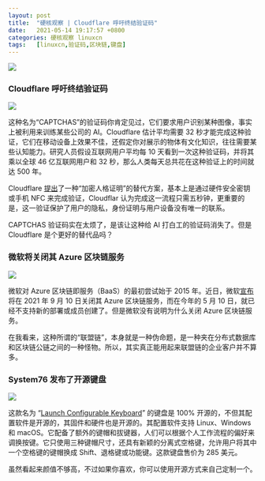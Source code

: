 ```yaml
---
layout: post
title:	"硬核观察 | Cloudflare 呼吁终结验证码"
date:	2021-05-14 19:17:57 +0800 
categories:	硬核观察 linuxcn 
tags:	[linuxcn,验证码,区块链,键盘]
---
```



![](/Asserts/Images//attachment/album/202105/14/191631vspszbhp5aydojsp.jpg)


### Cloudflare 呼吁终结验证码


![](/Asserts/Images//attachment/album/202105/14/191644nhy6z9x89p929m8i.jpg)


这种名为“CAPTCHAS”的验证码你肯定见过，它们要求用户识别某种图像，事实上被利用来训练某些公司的 AI。Cloudflare 估计平均需要 32 秒才能完成这种验证，它们在移动设备上效果不佳，还假定你对展示的物体有文化知识，往往需要某些认知能力。研究人员假设互联网用户平均每 10 天看到一次这种验证码，并将其乘以全球 46 亿互联网用户和 32 秒，那么人类每天总共花在这种验证上的时间就达 500 年。


Cloudflare [提出](https://www.theregister.com/2021/05/14/cloudflare_cryptographic_attestation_of_personhood_captcha_killer/)了一种“加密人格证明”的替代方案，基本上是通过硬件安全密钥或手机 NFC 来完成验证，Cloudflar 认为完成这一流程只需五秒钟，更重要的是，这一验证保护了用户的隐私，身份证明与用户设备没有唯一的联系。


CAPTCHAS 验证码实在太烦了，是该让这种给 AI 打白工的验证码消失了。但是 Cloudflare 是个更好的替代品吗？


### 微软将关闭其 Azure 区块链服务


![](/Asserts/Images//attachment/album/202105/14/191709uaqsf2kqaqgv5ibv.jpg)


微软对 Azure 区块链即服务（BaaS）的最初尝试始于 2015 年。近日，微软[宣布](https://www.zdnet.com/article/microsoft-is-shutting-down-its-azure-blockchain-service/)将在 2021 年 9 月 10 日关闭其 Azure 区块链服务，而在今年的 5 月 10 日，就已经不支持新的部署或成员创建了。但是微软没有说明为什么关闭 Azure 区块链服务。


在我看来，这种所谓的“联盟链”，本身就是一种伪命题，是一种夹在分布式数据库和区块链公链之间的一种怪物。所以，其实真正能用起来联盟链的企业客户并不算多。


### System76 发布了开源键盘


![](/Asserts/Images//attachment/album/202105/14/191728lun5gh44wq9g191l.jpg)


这款名为 “[Launch Configurable Keyboard](https://system76.com/accessories/launch)” 的键盘是 100% 开源的，不但其配置软件是开源的，其固件和硬件也是开源的。其配置软件支持 Linux、Windows 和 macOS。它配备了额外的键帽和拔键器，人们可以根据个人工作流程的偏好来调换按键。它只使用三种键帽尺寸，还具有新颖的分离式空格键，允许用户将其中一个空格键的键帽换成 Shift、退格键或功能键。这款键盘售价为 285 美元。


虽然看起来颜值不够高，不过如果你喜欢，你可以使用开源方式来自己定制一个。
